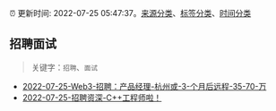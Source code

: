 :alarm_clock: 更新时间: 2022-07-25 05:47:37。[来源分类](../README.md)、[标签分类](../TAGS.md)、[时间分类](../TIMELINE.md)

## 招聘面试


> 关键字：`招聘`、`面试`



- [2022-07-25-Web3-招聘：产品经理-杭州或-3-个月后远程-35-70-万](https://www.v2ex.com/t/868506) 
- [2022-07-25-招聘资深-C++工程师啦！](https://www.v2ex.com/t/868498) 